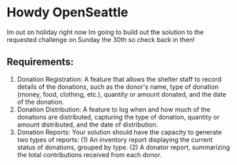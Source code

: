 # Howdy OpenSeattle
Im out on holiday right now Im going to build out the solution to the requested challenge on Sunday the 30th so check back in then!

## Requirements:
1. Donation Registration: A feature that allows the shelter staff to record details of the donations, such as the donor's name, type of donation (money, food, clothing, etc.), quantity or amount donated, and the date of the donation.
2. Donation Distribution: A feature to log when and how much of the donations are distributed, capturing the type of donation, quantity or amount distributed, and the date of distribution.
3. Donation Reports: Your solution should have the capacity to generate two types of reports: (1) An inventory report displaying the current status of donations, grouped by type. (2) A donator report, summarizing the total contributions received from each donor.